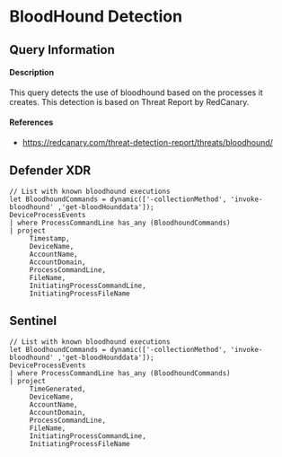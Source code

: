 # BloodHound Detection

## Query Information

#### Description
This query detects the use of bloodhound based on the processes it creates. This detection is based on Threat Report by RedCanary.

#### References
- https://redcanary.com/threat-detection-report/threats/bloodhound/

## Defender XDR
```
// List with known bloodhound executions
let BloodhoundCommands = dynamic(['-collectionMethod', 'invoke-bloodhound' ,'get-bloodHounddata']);
DeviceProcessEvents
| where ProcessCommandLine has_any (BloodhoundCommands)
| project
     Timestamp,
     DeviceName,
     AccountName,
     AccountDomain,
     ProcessCommandLine,
     FileName,
     InitiatingProcessCommandLine,
     InitiatingProcessFileName
```
## Sentinel
```
// List with known bloodhound executions
let BloodhoundCommands = dynamic(['-collectionMethod', 'invoke-bloodhound' ,'get-bloodHounddata']);
DeviceProcessEvents
| where ProcessCommandLine has_any (BloodhoundCommands)
| project
     TimeGenerated,
     DeviceName,
     AccountName,
     AccountDomain,
     ProcessCommandLine,
     FileName,
     InitiatingProcessCommandLine,
     InitiatingProcessFileName
```



